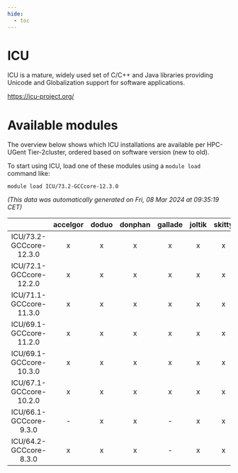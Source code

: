 ```yaml
---
hide:
  - toc
---
```


ICU
===


ICU is a mature, widely used set of C/C++ and Java libraries providing Unicode and Globalization support for software applications.

https://icu-project.org/
# Available modules


The overview below shows which ICU installations are available per HPC-UGent Tier-2cluster, ordered based on software version (new to old).

To start using ICU, load one of these modules using a `module load` command like:

```shell
module load ICU/73.2-GCCcore-12.3.0
```

*(This data was automatically generated on Fri, 08 Mar 2024 at 09:35:19 CET)*  

| |accelgor|doduo|donphan|gallade|joltik|skitty|
| :---: | :---: | :---: | :---: | :---: | :---: | :---: |
|ICU/73.2-GCCcore-12.3.0|x|x|x|x|x|x|
|ICU/72.1-GCCcore-12.2.0|x|x|x|x|x|x|
|ICU/71.1-GCCcore-11.3.0|x|x|x|x|x|x|
|ICU/69.1-GCCcore-11.2.0|x|x|x|x|x|x|
|ICU/69.1-GCCcore-10.3.0|x|x|x|x|x|x|
|ICU/67.1-GCCcore-10.2.0|x|x|x|x|x|x|
|ICU/66.1-GCCcore-9.3.0|-|x|x|-|x|x|
|ICU/64.2-GCCcore-8.3.0|x|x|x|-|x|x|
